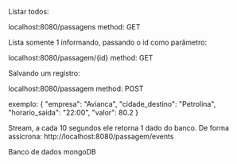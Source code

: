 

Listar todos:

localhost:8080/passagens method: GET

Lista somente 1 informando, passando o id como parâmetro:

localhost:8080/passagem/{id} method: GET

Salvando um registro:

localhost:8080/passagem method: POST

exemplo: { "empresa": "Avianca", "cidade_destino": "Petrolina", "horario_saida": "22:00", "valor": 80.2 }

Stream, a cada 10 segundos ele retorna 1 dado do banco. De forma assicrona:
http://localhost:8080/passagem/events

Banco de dados mongoDB
